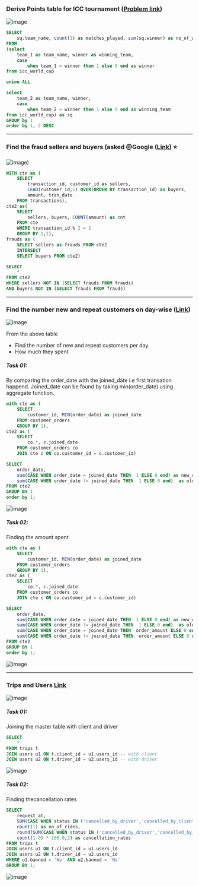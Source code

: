 ### Derive Points table for ICC tournament ([Problem link](https://www.youtube.com/watch?v=qyAgWL066Vo&list=PLBTZqjSKn0IeKBQDjLmzisazhqQy4iGkb&index=1&pp=iAQB))
![image](https://github.com/user-attachments/assets/33f2b9eb-af12-4ca4-a7e8-eddad2b4e87f)

```sql
SELECT
	sq.team_name, count(1) as matches_played, sum(sq.winner) as no_of_wins, count(1) - sum(sq.winner) as no_of_loses
FROM
(select 
	team_1 as team_name, winner as winning_team, 
	case 
    	when team_1 = winner then 1 else 0 end as winner
from icc_world_cup

union ALL

select 
	team_2 as team_name, winner, 
	case 
    	when team_2 = winner then 1 else 0 end as winning_team
from icc_world_cup) as sq 
GROUP by 1
order by 1, 2 DESC
```

- - - - 

### Find the fraud sellers and buyers (asked @Google ([Link](https://youtu.be/2wN3D0jsj9k?si=CTiAPTfdMtx1IHQ6)) ⭐
![image](https://github.com/user-attachments/assets/e86a18b2-580f-4565-a23c-0a1a8f5d6588))

```sql
WITH cte as (
	SELECT 
		transaction_id, customer_id as sellers, 
		LEAD(customer_id,1) OVER(ORDER BY transaction_id) as buyers,
	  	amount, tran_date
	FROM transactions),
cte2 as(
	SELECT  
	  	sellers, buyers, COUNT(amount) as cnt
	FROM cte
	WHERE transaction_id % 2 = 1
	GROUP BY 1,2),
frauds as (
	SELECT sellers as frauds FROM cte2
	INTERSECT
	SELECT buyers FROM cte2)

SELECT
	*
FROM cte2 
WHERE sellers NOT IN (SELECT frauds FROM frauds) 
AND buyers NOT IN (SELECT frauds FROM frauds)
```

----

### Find the number new and repeat customers on day-wise ([Link](https://www.youtube.com/watch?v=MpAMjtvarrc&list=PLBTZqjSKn0IeKBQDjLmzisazhqQy4iGkb&index=2&pp=iAQB))
![image](https://github.com/user-attachments/assets/a2fb228b-397c-4c35-bfe7-43d2cbfee7ea)

From the above table 
* Find the number of new and repeat customers per day.
* How much they spent

##### Task 01:
By comparing the order_date with the joined_date i.e first transation happend. Joined_date can be found by taking min(order_date) using aggregate function.

```sql
with cte as (
	SELECT
		customer_id, MIN(order_date) as joined_date
	FROM customer_orders
	GROUP BY 1),
cte2 as (
	SELECT 
		co.*, c.joined_date
	FROM customer_orders co 
	JOIN cte c ON co.customer_id = c.customer_id)

SELECT
	order_date,
    sum(CASE WHEN order_date = joined_date THEN  1 ELSE 0 end) as new_customer,
    sum(CASE WHEN order_date != joined_date THEN  1 ELSE 0 end)  as old_customer
FROM cte2
GROUP BY 1
order by 1;
```
![image](https://github.com/user-attachments/assets/ada6f06f-042b-45ab-8a8a-1a565fdd3886)

##### Task 02:
Finding the amount spent

```sql
with cte as (
	SELECT
		customer_id, MIN(order_date) as joined_date
	FROM customer_orders
	GROUP BY 1),
cte2 as (
	SELECT 
		co.*, c.joined_date
	FROM customer_orders co 
	JOIN cte c ON co.customer_id = c.customer_id)

SELECT
	order_date,
    sum(CASE WHEN order_date = joined_date THEN  1 ELSE 0 end) as new_customer,
    sum(CASE WHEN order_date != joined_date THEN  1 ELSE 0 end)  as old_customer,
    sum(CASE WHEN order_date = joined_date THEN  order_amount ELSE 0 end) as new_customer_spent,
    sum(CASE WHEN order_date != joined_date THEN  order_amount ELSE 0 end) as new_customer_spent
FROM cte2
GROUP BY 1
order by 1;
```
![image](https://github.com/user-attachments/assets/ac7c6417-2429-4323-8a74-7a70df1ccd00)

---


### Trips and Users [Link](https://youtu.be/EjzhMv0E_FE?si=yKVzgxS9FutTtpLE)
![image](https://github.com/user-attachments/assets/74c5000c-9023-4172-ab6c-9c2a820c0da1)

##### Task 01:
Joining the master table with client and driver

```sql
SELECT
	*
FROM trips t 
JOIN users u1 ON t.client_id = u1.users_id -- with client 
JOIN users u2 ON t.driver_id = u2.users_id -- with driver
```
![image](https://github.com/user-attachments/assets/2c656ce3-1fdb-45df-b1b7-29a01833cdc0)

##### Task 02:
Finding thecancellation rates

```sql
SELECT
	request_at, 
    SUM(CASE WHEN status IN ('cancelled_by_driver','cancelled_by_client') THEN 1 ELSE 0 END) as cancelled_trips,
    count(1) as no_of_rides,
    round(SUM(CASE WHEN status IN ('cancelled_by_driver','cancelled_by_client') THEN 1.0 ELSE 0 END) /
    count(1.0) * 100.0,2) as cancellation_rates
FROM trips t 
JOIN users u1 ON t.client_id = u1.users_id
JOIN users u2 ON t.driver_id = u2.users_id
WHERE u1.banned = 'No' AND u2.banned = 'No'
GROUP BY 1;
```
![image](https://github.com/user-attachments/assets/68510d9f-f0c9-4fee-abad-6bf04126aa93)

